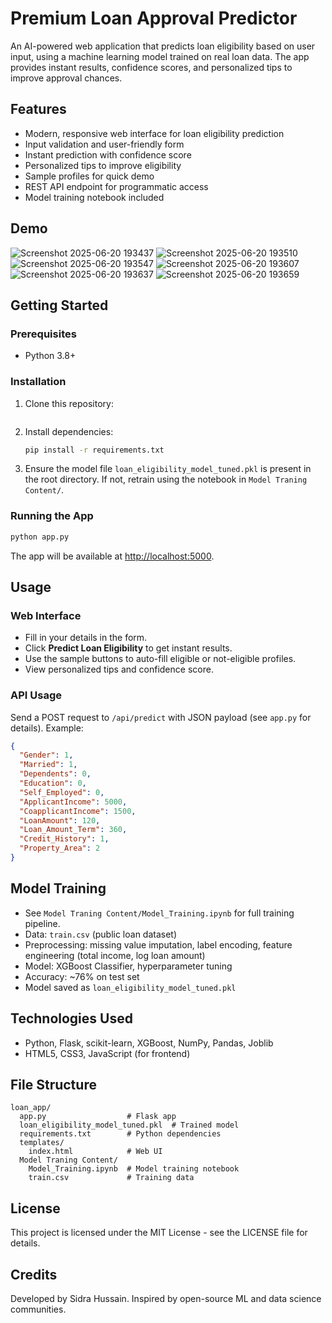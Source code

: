 # Premium Loan Approval Predictor

An AI-powered web application that predicts loan eligibility based on user input, using a machine learning model trained on real loan data. The app provides instant results, confidence scores, and personalized tips to improve approval chances.

## Features
- Modern, responsive web interface for loan eligibility prediction
- Input validation and user-friendly form
- Instant prediction with confidence score
- Personalized tips to improve eligibility
- Sample profiles for quick demo
- REST API endpoint for programmatic access
- Model training notebook included

## Demo
![Screenshot 2025-06-20 193437](https://github.com/user-attachments/assets/01044d99-bdbd-49d8-9dd6-f399c2ddd9b4)
![Screenshot 2025-06-20 193510](https://github.com/user-attachments/assets/73516e87-8633-4495-84de-271791b1d54f)
![Screenshot 2025-06-20 193547](https://github.com/user-attachments/assets/bacbfedb-2fba-4c38-9a64-0718664698a2)
![Screenshot 2025-06-20 193607](https://github.com/user-attachments/assets/ffbb0460-5ec3-4a71-bcf5-03074d1a7a7b)
![Screenshot 2025-06-20 193637](https://github.com/user-attachments/assets/83a43ef3-c60b-472c-87cc-654645a325ed)
![Screenshot 2025-06-20 193659](https://github.com/user-attachments/assets/b9b6aa6e-c3cd-439f-9a81-8e9f7ab36eeb)



## Getting Started

### Prerequisites
- Python 3.8+

### Installation
1. Clone this repository:
   ```bash

   ```
2. Install dependencies:
   ```bash
   pip install -r requirements.txt
   ```
3. Ensure the model file `loan_eligibility_model_tuned.pkl` is present in the root directory. If not, retrain using the notebook in `Model Traning Content/`.

### Running the App
```bash
python app.py
```
The app will be available at [http://localhost:5000](http://localhost:5000).

## Usage
### Web Interface
- Fill in your details in the form.
- Click **Predict Loan Eligibility** to get instant results.
- Use the sample buttons to auto-fill eligible or not-eligible profiles.
- View personalized tips and confidence score.

### API Usage
Send a POST request to `/api/predict` with JSON payload (see `app.py` for details). Example:
```json
{
  "Gender": 1,
  "Married": 1,
  "Dependents": 0,
  "Education": 0,
  "Self_Employed": 0,
  "ApplicantIncome": 5000,
  "CoapplicantIncome": 1500,
  "LoanAmount": 120,
  "Loan_Amount_Term": 360,
  "Credit_History": 1,
  "Property_Area": 2
}
```

## Model Training
- See `Model Traning Content/Model_Training.ipynb` for full training pipeline.
- Data: `train.csv` (public loan dataset)
- Preprocessing: missing value imputation, label encoding, feature engineering (total income, log loan amount)
- Model: XGBoost Classifier, hyperparameter tuning
- Accuracy: ~76% on test set
- Model saved as `loan_eligibility_model_tuned.pkl`

## Technologies Used
- Python, Flask, scikit-learn, XGBoost, NumPy, Pandas, Joblib
- HTML5, CSS3, JavaScript (for frontend)

## File Structure
```
loan_app/
  app.py                  # Flask app
  loan_eligibility_model_tuned.pkl  # Trained model
  requirements.txt        # Python dependencies
  templates/
    index.html            # Web UI
  Model Traning Content/
    Model_Training.ipynb  # Model training notebook
    train.csv             # Training data
```

## License
This project is licensed under the MIT License - see the LICENSE file for details.

## Credits
Developed by Sidra Hussain. Inspired by open-source ML and data science communities. 
